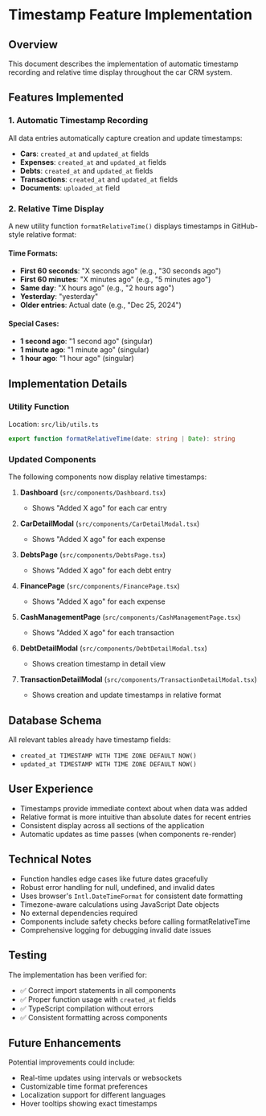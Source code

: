 # Timestamp Feature Implementation

## Overview
This document describes the implementation of automatic timestamp recording and relative time display throughout the car CRM system.

## Features Implemented

### 1. Automatic Timestamp Recording
All data entries automatically capture creation and update timestamps:
- **Cars**: `created_at` and `updated_at` fields
- **Expenses**: `created_at` and `updated_at` fields  
- **Debts**: `created_at` and `updated_at` fields
- **Transactions**: `created_at` and `updated_at` fields
- **Documents**: `uploaded_at` field

### 2. Relative Time Display
A new utility function `formatRelativeTime()` displays timestamps in GitHub-style relative format:

#### Time Formats:
- **First 60 seconds**: "X seconds ago" (e.g., "30 seconds ago")
- **First 60 minutes**: "X minutes ago" (e.g., "5 minutes ago")
- **Same day**: "X hours ago" (e.g., "2 hours ago")
- **Yesterday**: "yesterday"
- **Older entries**: Actual date (e.g., "Dec 25, 2024")

#### Special Cases:
- **1 second ago**: "1 second ago" (singular)
- **1 minute ago**: "1 minute ago" (singular)
- **1 hour ago**: "1 hour ago" (singular)

## Implementation Details

### Utility Function
Location: `src/lib/utils.ts`

```typescript
export function formatRelativeTime(date: string | Date): string
```

### Updated Components
The following components now display relative timestamps:

1. **Dashboard** (`src/components/Dashboard.tsx`)
   - Shows "Added X ago" for each car entry

2. **CarDetailModal** (`src/components/CarDetailModal.tsx`)
   - Shows "Added X ago" for each expense

3. **DebtsPage** (`src/components/DebtsPage.tsx`)
   - Shows "Added X ago" for each debt entry

4. **FinancePage** (`src/components/FinancePage.tsx`)
   - Shows "Added X ago" for each expense

5. **CashManagementPage** (`src/components/CashManagementPage.tsx`)
   - Shows "Added X ago" for each transaction

6. **DebtDetailModal** (`src/components/DebtDetailModal.tsx`)
   - Shows creation timestamp in detail view

7. **TransactionDetailModal** (`src/components/TransactionDetailModal.tsx`)
   - Shows creation and update timestamps in relative format

## Database Schema
All relevant tables already have timestamp fields:
- `created_at TIMESTAMP WITH TIME ZONE DEFAULT NOW()`
- `updated_at TIMESTAMP WITH TIME ZONE DEFAULT NOW()`

## User Experience
- Timestamps provide immediate context about when data was added
- Relative format is more intuitive than absolute dates for recent entries
- Consistent display across all sections of the application
- Automatic updates as time passes (when components re-render)

## Technical Notes
- Function handles edge cases like future dates gracefully
- Robust error handling for null, undefined, and invalid dates
- Uses browser's `Intl.DateTimeFormat` for consistent date formatting
- Timezone-aware calculations using JavaScript Date objects
- No external dependencies required
- Components include safety checks before calling formatRelativeTime
- Comprehensive logging for debugging invalid date issues

## Testing
The implementation has been verified for:
- ✅ Correct import statements in all components
- ✅ Proper function usage with `created_at` fields
- ✅ TypeScript compilation without errors
- ✅ Consistent formatting across components

## Future Enhancements
Potential improvements could include:
- Real-time updates using intervals or websockets
- Customizable time format preferences
- Localization support for different languages
- Hover tooltips showing exact timestamps
